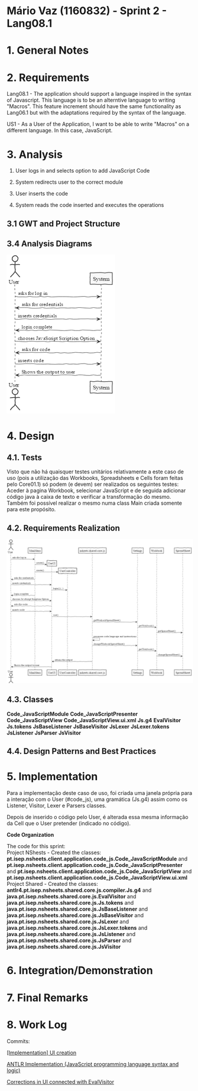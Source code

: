 **Mário Vaz** (1160832) - Sprint 2 - Lang08.1
===============================

# 1. General Notes

# 2. Requirements

Lang08.1 - The application should support a language inspired in the syntax of Javascript. This language is to be an alterntive language to writing "Macros". This feature increment should have the same functionality as Lang06.1 but with the adaptations required by the syntax of the language.

US1 - As a User of the Application, I want to be able to write "Macros" on a different language. In this case, JavaScript.

# 3. Analysis

1. User logs in and selects option to add JavaScript Code

2. System redirects user to the correct module

3. User inserts the code

4. System reads the code inserted and executes the operations

## 3.1 GWT and Project Structure

## 3.4 Analysis Diagrams

![SSD](ssd.png)

# 4. Design

## 4.1. Tests

Visto que não há quaisquer testes unitários relativamente a este caso de uso (pois a utilização das Workbooks, Spreadsheets e Cells foram feitas pelo Core01.1) só podem (e devem) ser realizados os seguintes testes:
Aceder à pagina Workbook, selecionar JavaScript e de seguida adicionar código java à caixa de texto e verificar a transformação do mesmo. Também foi possível realizar o mesmo numa class Main criada somente para este propósito.

## 4.2. Requirements Realization

![SD US](sd.png)

## 4.3. Classes

**Code_JavaScriptModule**
**Code_JavaScriptPresenter**
**Code_JavaScriptView**
**Code_JavaScriptView.ui.xml**
**Js.g4**
**EvalVisitor**
**Js.tokens**
**JsBaseListener**
**JsBaseVisitor**
**JsLexer**
**JsLexer.tokens**
**JsListener**
**JsParser**
**JsVisitor**

## 4.4. Design Patterns and Best Practices

# 5. Implementation

Para a implementação deste caso de uso, foi criada uma janela própria para a interação com o User (#code_js), uma gramática (Js.g4) assim como os Listener, Visitor, Lexer e Parsers classes.

Depois de inserido o código pelo User, é alterada essa mesma informação da Cell que o User pretender (indicado no código).

**Code Organization**  

The code for this sprint:  
Project NShests - Created the classes: **pt.isep.nsheets.client.application.code_js.Code_JavaScriptModule** and **pt.isep.nsheets.client.application.code_js.Code_JavaScriptPresenter** and **pt.isep.nsheets.client.application.code_js.Code_JavaScriptView** and **pt.isep.nsheets.client.application.code_js.Code_JavaScriptView.ui.xml**
Project Shared - Created the classes: **antlr4.pt.isep.nsheets.shared.core.js.compiler.Js.g4** and **java.pt.isep.nsheets.shared.core.js.EvalVisitor** and **java.pt.isep.nsheets.shared.core.js.Js.tokens** and **java.pt.isep.nsheets.shared.core.js.JsBaseListener** and **java.pt.isep.nsheets.shared.core.js.JsBaseVisitor** and **java.pt.isep.nsheets.shared.core.js.JsLexer** and **java.pt.isep.nsheets.shared.core.js.JsLexer.tokens** and **java.pt.isep.nsheets.shared.core.js.JsListener** and **java.pt.isep.nsheets.shared.core.js.JsParser** and **java.pt.isep.nsheets.shared.core.js.JsVisitor**

# 6. Integration/Demonstration

# 7. Final Remarks

# 8. Work Log

Commits:

[[Implementation] UI creation](https://bitbucket.org/lei-isep/lapr4-18-2db/commits/e05a1a5b5a72891711f8bf1c58665faaeb958358)

[ANTLR Implementation (JavaScript programming language syntax and logic)](https://bitbucket.org/lei-isep/lapr4-18-2db/commits/6fa66035764c938ff76ca0fe493e438b82f6cabe)

[Corrections in UI connected with EvalVisitor](https://bitbucket.org/lei-isep/lapr4-18-2db/commits/a16369f3750a726d2490494dc9ffd47dc9637ea5)
